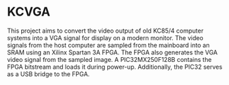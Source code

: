 # KCVGA
This project aims to convert the video output of old KC85/4 computer systems into a VGA signal for display on a modern monitor. The video signals from the host computer are sampled from the mainboard into an SRAM using an Xilinx Spartan 3A FPGA. The FPGA also generates the VGA video signal from the sampled image. A PIC32MX250F128B contains the FPGA bitstream and loads it during power-up. Additionally, the PIC32 serves as a USB bridge to the FPGA.

